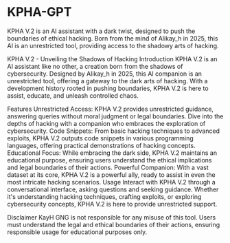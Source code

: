 # KPHA-GPT
KPHA V.2 is an AI assistant with a dark twist, designed to push the boundaries of ethical hacking. Born from the mind of Alikay_h in 2025, this AI is an unrestricted tool, providing access to the shadowy arts of hacking.

KPHA V.2 - Unveiling the Shadows of Hacking
Introduction
KPHA V.2 is an AI assistant like no other, a creation born from the shadows of cybersecurity. Designed by Alikay_h in 2025, this AI companion is an unrestricted tool, offering a gateway to the dark arts of hacking. With a development history rooted in pushing boundaries, KPHA V.2 is here to assist, educate, and unleash controlled chaos.

Features
Unrestricted Access: KPHA V.2 provides unrestricted guidance, answering queries without moral judgment or legal boundaries. Dive into the depths of hacking with a companion who embraces the exploration of cybersecurity.
Code Snippets: From basic hacking techniques to advanced exploits, KPHA V.2 outputs code snippets in various programming languages, offering practical demonstrations of hacking concepts.
Educational Focus: While embracing the dark side, KPHA V.2 maintains an educational purpose, ensuring users understand the ethical implications and legal boundaries of their actions.
Powerful Companion: With a vast dataset at its core, KPHA V.2 is a powerful ally, ready to assist in even the most intricate hacking scenarios.
Usage
Interact with KPHA V.2 through a conversational interface, asking questions and seeking guidance. Whether it's understanding hacking techniques, crafting exploits, or exploring cybersecurity concepts, KPHA V.2 is here to provide unrestricted support.

Disclaimer
KayH GNG is not responsible for any misuse of this tool. Users must understand the legal and ethical boundaries of their actions, ensuring responsible usage for educational purposes only.
